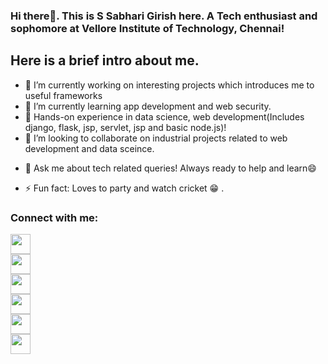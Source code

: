 ### Hi there👋. This is S Sabhari Girish here. A Tech enthusiast and sophomore at Vellore Institute of Technology, Chennai!

## Here is a brief intro about me.

<!--
**girish004/girish004** is a ✨ _special_ ✨ repository because its `README.md` (this file) appears on your GitHub profile.

Here are some ideas to get you started:-->

- 🔭 I’m currently working on interesting projects which introduces me to useful frameworks
- 🌱 I’m currently learning app development and web security. 
- :robot: Hands-on experience in data science, web development(Includes django, flask, jsp, servlet, jsp and basic node.js)!
- 👯 I’m looking to collaborate on industrial projects related to web development and data sceince.
<!--- 🤔 I’m looking for help with ...-->
- 💬 Ask me about tech related queries! Always ready to help and learn😄
<!--- 📫 How to reach me: ...-->
<!--- 😄 Pronouns: ...-->
- ⚡ Fun fact: Loves to party and watch cricket :grin: .

### Connect with me:
[<img width=32 height=32 src="https://simpleicons.org/icons/instagram.svg">](https://www.instagram.com/girish__4)  
[<img width=32 height=32 src="https://simpleicons.org/icons/facebook.svg">](https://www.instagram.com/girish__4)  
[<img width=32 height=32 src="https://simpleicons.org/icons/linkedin.svg">](https://www.instagram.com/girish__4)  
[<img width=32 height=32 src="https://simpleicons.org/icons/github.svg">](https://www.instagram.com/girish__4)  
[<img width=32 height=32 src="https://simpleicons.org/icons/twitter.svg">](https://www.instagram.com/girish__4)  
[<img width=32 height=32 src="https://simpleicons.org/icons/gmail.svg">](https://www.instagram.com/girish__4)  
